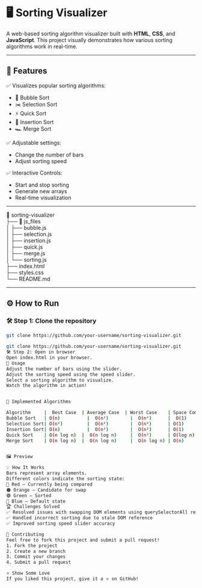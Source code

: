 # 🖥️ Sorting Visualizer  

A web-based sorting algorithm visualizer built with **HTML**, **CSS**, and **JavaScript**. This project visually demonstrates how various sorting algorithms work in real-time.  

---

## 🚀 **Features**  
✅ Visualizes popular sorting algorithms:  
- 🫧 Bubble Sort  
- ✂️ Selection Sort  
- ⚡ Quick Sort  
- 🧠 Insertion Sort  
- 🏎️ Merge Sort  

✅ Adjustable settings:  
- Change the number of bars  
- Adjust sorting speed  

✅ Interactive Controls:  
- Start and stop sorting  
- Generate new arrays  
- Real-time visualization  

---

📂 sorting-visualizer  
├── 📂 js_files  
│   ├── bubble.js  
│   ├── selection.js  
│   ├── insertion.js  
│   ├── quick.js  
│   ├── merge.js  
│   └── sorting.js  
├── index.html  
├── styles.css  
└── README.md  

---

## ⚙️ **How to Run**  

### 🛠️ Step 1: Clone the repository  
```bash
git clone https://github.com/your-username/sorting-visualizer.git

git clone https://github.com/your-username/sorting-visualizer.git
🛠️ Step 2: Open in browser
Open index.html in your browser.
🌟 Usage
Adjust the number of bars using the slider.
Adjust the sorting speed using the speed slider.
Select a sorting algorithm to visualize.
Watch the algorithm in action!


🧪 Implemented Algorithms

Algorithm     |	 Best Case	| Average Case	| Worst Case	| Space Complexity
Bubble Sort	  | O(n)	      |  O(n²)	      |  O(n²)	    |  O(1)
Selection Sort|	O(n²)	      |  O(n²)	      |  O(n²)	    | O(1)
Insertion Sort|	O(n)	      |  O(n²)	      |  O(n²)	    | O(1)
Quick Sort	  | O(n log n)	|  O(n log n)	  |  O(n²)	    | O(log n)
Merge Sort	  | O(n log n)	|  O(n log n)	  |  O(n log n)	| O(n)


🖼️ Preview

💡 How It Works
Bars represent array elements.
Different colors indicate the sorting state:
🔴 Red – Currently being compared
🟠 Orange – Candidate for swap
🟢 Green – Sorted
🔵 Blue – Default state
🏆 Challenges Solved
✅ Resolved issues with swapping DOM elements using querySelectorAll refresh
✅ Handled incorrect sorting due to stale DOM reference
✅ Improved sorting speed slider accuracy

🙌 Contributing
Feel free to fork this project and submit a pull request!
1. Fork the project
2. Create a new branch
3. Commit your changes
4. Submit a pull request

⭐ Show Some Love
If you liked this project, give it a ⭐ on GitHub!

